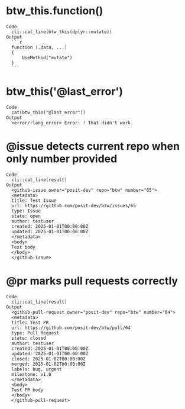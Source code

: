 # btw_this.function()

    Code
      cli::cat_line(btw_this(dplyr::mutate))
    Output
      ```r
      function (.data, ...) 
      {
          UseMethod("mutate")
      }
      ```

# btw_this('@last_error')

    Code
      cat(btw_this("@last_error"))
    Output
      <error/rlang_error> Error: ! That didn't work.

# @issue detects current repo when only number provided

    Code
      cli::cat_line(result)
    Output
      <github-issue owner="posit-dev" repo="btw" number="65">
      <metadata>
      title: Test Issue
      url: https://github.com/posit-dev/btw/issues/65
      type: Issue
      state: open
      author: testuser
      created: 2025-01-01T00:00:00Z
      updated: 2025-01-01T00:00:00Z
      </metadata>
      <body>
      Test body
      </body>
      </github-issue>

# @pr marks pull requests correctly

    Code
      cli::cat_line(result)
    Output
      <github-pull-request owner="posit-dev" repo="btw" number="64">
      <metadata>
      title: Test PR
      url: https://github.com/posit-dev/btw/pull/64
      type: Pull Request
      state: closed
      author: testuser
      created: 2025-01-01T00:00:00Z
      updated: 2025-01-01T00:00:00Z
      closed: 2025-01-02T00:00:00Z
      merged: 2025-01-02T00:00:00Z
      labels: bug, urgent
      milestone: v1.0
      </metadata>
      <body>
      Test PR body
      </body>
      </github-pull-request>

